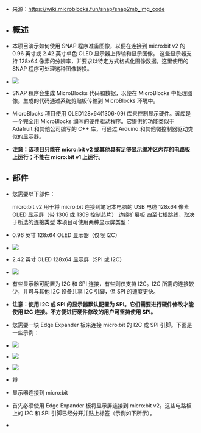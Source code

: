 - 来源：https://wiki.microblocks.fun/snap/snap2mb_img_code
- ## 概述
- 本项目演示如何使用 SNAP 程序准备图像，以便在连接到 micro:bit v2 的 0.96 英寸或 2.42 英寸单色 OLED 显示器上传输和显示图像。 这些显示器支持 128x64 像素的分辨率，并要求以特定方式格式化图像数据。这里使用的 SNAP 程序可处理这种图像转换。
- ![](https://wiki.microblocks.fun/image_blocks_from_snap/oledprojpic.png)
- SNAP 程序会生成 MicroBlocks 代码和数据，以便在 MicroBlocks 中处理图像。生成的代码通过系统剪贴板传输到 MicroBlocks 环境中。
- MicroBlocks 项目使用 OLED128x64(1306-09) 库来控制显示硬件。该库是一个完全用 MicroBlocks 编写的硬件驱动程序。它提供的功能类似于 Adafruit 和其他公司编写的 C++ 库，可通过 Arduino 和其他微控制器驱动类似的显示器。
- **注意：该项目只能在 micro:bit v2 或其他具有足够显示缓冲区内存的电路板上运行；不能在 micro:bit v1 上运行。**
- ## 部件
- 您需要以下部件：
  
  micro:bit v2
  用于将 micro:bit 连接到笔记本电脑的 USB 电缆
  128x64 像素 OLED 显示屏（带 1306 或 1309 控制芯片）
  边缘扩展板
  四至七根跳线，取决于所选的连接类型
  本项目可使用两种显示屏类型：
- 0.96 英寸 128x64 OLED 显示器（仅限 I2C）
- ![](https://wiki.microblocks.fun/image_blocks_from_snap/sdd1306front_75p.png)
- 2.42 英寸 OLED 128x64 显示屏（SPI 或 I2C）
- ![](https://wiki.microblocks.fun/image_blocks_from_snap/sdd1309front_75p.png)
- 有些显示器可配置为 I2C 和 SPI 连接，有些则仅支持 I2C。I2C 所需的连接较少，并可与其他 I2C 设备共享 I2C 引脚，但 SPI 的速度更快。
- **注意：使用 I2C 或 SPI 的显示器默认配置为 SPI。它们需要进行硬件修改才能使用 I2C 连接。不方便进行硬件修改的用户可坚持使用 SPI。**
- 您需要一块 Edge Expander 板来连接 micro:bit 的 I2C 或 SPI 引脚。下面是一些示例：
- ![](https://wiki.microblocks.fun/image_blocks_from_snap/mbedge2.png)
- ![](https://wiki.microblocks.fun/image_blocks_from_snap/mbedge1.png)
- ![](https://wiki.microblocks.fun/image_blocks_from_snap/mbedge3.png)
- 将
- 显示器连接到 micro:bit
- 首先必须使用 Edge Expander 板将显示屏连接到 micro:bit v2。这些电路板上的 I2C 和 SPI 引脚已经分开并贴上标签（示例如下所示）。
-